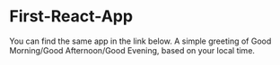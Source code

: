 # First-React-App
You can find the same app in the link below.
A simple greeting of Good Morning/Good Afternoon/Good Evening, based on your local time.

